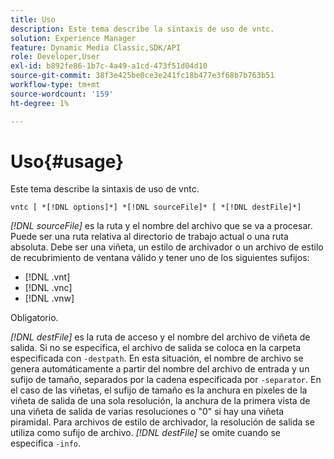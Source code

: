 ```yaml
---
title: Uso
description: Este tema describe la sintaxis de uso de vntc.
solution: Experience Manager
feature: Dynamic Media Classic,SDK/API
role: Developer,User
exl-id: b892fe86-1b7c-4a49-a1cd-473f51d04d10
source-git-commit: 38f3e425be0ce3e241fc18b477e3f68b7b763b51
workflow-type: tm+mt
source-wordcount: '159'
ht-degree: 1%

---
```


# Uso{#usage}

Este tema describe la sintaxis de uso de vntc.

`vntc [ *[!DNL options]*] *[!DNL sourceFile]* [ *[!DNL destFile]*]`

*[!DNL sourceFile]* es la ruta y el nombre del archivo que se va a procesar. Puede ser una ruta relativa al directorio de trabajo actual o una ruta absoluta. Debe ser una viñeta, un estilo de archivador o un archivo de estilo de recubrimiento de ventana válido y tener uno de los siguientes sufijos:

* [!DNL .vnt]
* [!DNL .vnc]
* [!DNL .vnw]

Obligatorio.

*[!DNL destFile]* es la ruta de acceso y el nombre del archivo de viñeta de salida. Si no se especifica, el archivo de salida se coloca en la carpeta especificada con `-destpath`. En esta situación, el nombre de archivo se genera automáticamente a partir del nombre del archivo de entrada y un sufijo de tamaño, separados por la cadena especificada por `-separator`. En el caso de las viñetas, el sufijo de tamaño es la anchura en píxeles de la viñeta de salida de una sola resolución, la anchura de la primera vista de una viñeta de salida de varias resoluciones o &quot;0&quot; si hay una viñeta piramidal. Para archivos de estilo de archivador, la resolución de salida se utiliza como sufijo de archivo. *[!DNL destFile]* se omite cuando se especifica `-info`.
